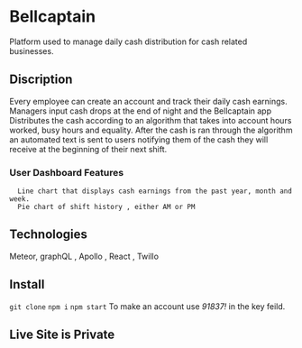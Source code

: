 # Bellcaptain
Platform used to manage  daily  cash distribution for cash related businesses.
## Discription
  Every employee can create an account and track their daily cash earnings. Managers input cash drops at the end of night and the Bellcaptain app
  Distributes the cash according to an algorithm that takes into account hours worked, busy hours and equality. After the cash is ran through the algorithm an automated text is sent to users notifying them of the cash they will receive at the beginning of their next shift.
   ### User Dashboard Features
      Line chart that displays cash earnings from the past year, month and week.
      Pie chart of shift history , either AM or PM
      
## Technologies
Meteor, graphQL , Apollo , React , Twillo
## Install
  `git clone`
  `npm i`
  `npm start`
  To make an account use *91837!* in the key feild.
## Live Site is Private
